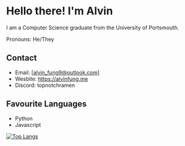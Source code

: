 # Hello there! I'm Alvin

I am a Computer Science graduate from the University of Portsmouth.

Pronouns: He/They  

## Contact

- Email: [alvin_fung9@outlook.com]
- Wesbite: <https://alvinfung.me>
- Discord: topnotchramen

## Favourite Languages

- Python
- Javascript

[![Top Langs](https://github-readme-stats.vercel.app/api/top-langs/?username=Alvin-Fung&layout=compact&theme=dark)](https://github.com/anuraghazra/github-readme-stats)
